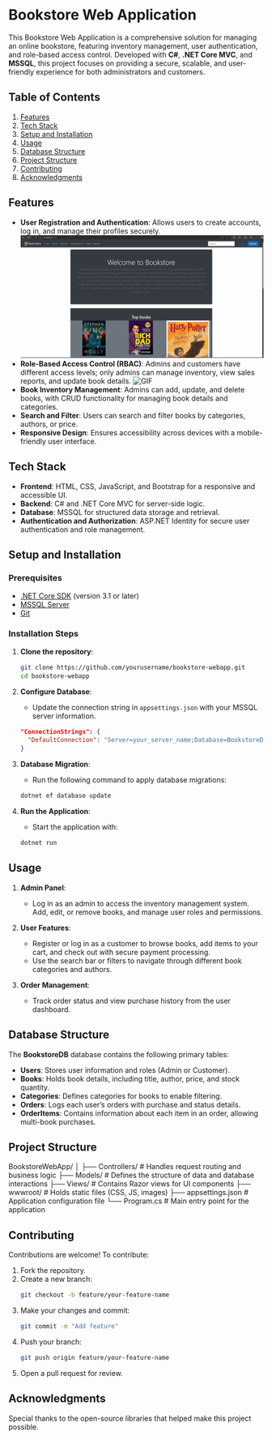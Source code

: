 # Bookstore Web Application

This Bookstore Web Application is a comprehensive solution for managing an online bookstore, featuring inventory management, user authentication, and role-based access control. Developed with **C#**, **.NET Core MVC**, and **MSSQL**, this project focuses on providing a secure, scalable, and user-friendly experience for both administrators and customers.

## Table of Contents

1. [Features](#features)
2. [Tech Stack](#tech-stack)
3. [Setup and Installation](#setup-and-installation)
4. [Usage](#usage)
5. [Database Structure](#database-structure)
6. [Project Structure](#project-structure)
7. [Contributing](#contributing)
8. [Acknowledgments](#acknowledgments)

## Features

- **User Registration and Authentication**: Allows users to create accounts, log in, and manage their profiles securely.
![GIF](https://github.com/sanksarraval/BookStore-WebApp/blob/main/wwwroot/images/User_Registration%26Authentication.gif)
- **Role-Based Access Control (RBAC)**: Admins and customers have different access levels; only admins can manage inventory, view sales reports, and update book details.
![GIF](https://github.com/sanksarraval/BookStore-WebApp/blob/main/wwwroot/images/RBAC.gif)
- **Book Inventory Management**: Admins can add, update, and delete books, with CRUD functionality for managing book details and categories.
- **Search and Filter**: Users can search and filter books by categories, authors, or price.
- **Responsive Design**: Ensures accessibility across devices with a mobile-friendly user interface.

## Tech Stack

- **Frontend**: HTML, CSS, JavaScript, and Bootstrap for a responsive and accessible UI.
- **Backend**: C# and .NET Core MVC for server-side logic.
- **Database**: MSSQL for structured data storage and retrieval.
- **Authentication and Authorization**: ASP.NET Identity for secure user authentication and role management.

## Setup and Installation

### Prerequisites

- [.NET Core SDK](https://dotnet.microsoft.com/download) (version 3.1 or later)
- [MSSQL Server](https://www.microsoft.com/en-us/sql-server/sql-server-downloads)
- [Git](https://git-scm.com/)

### Installation Steps

1. **Clone the repository**:
    ```bash
    git clone https://github.com/yourusername/bookstore-webapp.git
    cd bookstore-webapp
    ```

2. **Configure Database**:
    - Update the connection string in `appsettings.json` with your MSSQL server information.
    ```json
    "ConnectionStrings": {
      "DefaultConnection": "Server=your_server_name;Database=BookstoreDB;User Id=your_user;Password=your_password;"
    }
    ```

3. **Database Migration**:
    - Run the following command to apply database migrations:
    ```bash
    dotnet ef database update
    ```

4. **Run the Application**:
    - Start the application with:
    ```bash
    dotnet run
    ```

## Usage

1. **Admin Panel**:
    - Log in as an admin to access the inventory management system. Add, edit, or remove books, and manage user roles and permissions.

2. **User Features**:
    - Register or log in as a customer to browse books, add items to your cart, and check out with secure payment processing.
    - Use the search bar or filters to navigate through different book categories and authors.

3. **Order Management**:
    - Track order status and view purchase history from the user dashboard.

## Database Structure

The **BookstoreDB** database contains the following primary tables:

- **Users**: Stores user information and roles (Admin or Customer).
- **Books**: Holds book details, including title, author, price, and stock quantity.
- **Categories**: Defines categories for books to enable filtering.
- **Orders**: Logs each user’s orders with purchase and status details.
- **OrderItems**: Contains information about each item in an order, allowing multi-book purchases.

## Project Structure
BookstoreWebApp/ │ ├── Controllers/ # Handles request routing and business logic ├── Models/ # Defines the structure of data and database interactions ├── Views/ # Contains Razor views for UI components ├── wwwroot/ # Holds static files (CSS, JS, images) ├── appsettings.json # Application configuration file └── Program.cs # Main entry point for the application


## Contributing

Contributions are welcome! To contribute:

1. Fork the repository.
2. Create a new branch:
    ```bash
    git checkout -b feature/your-feature-name
    ```
3. Make your changes and commit:
    ```bash
    git commit -m "Add feature"
    ```
4. Push your branch:
    ```bash
    git push origin feature/your-feature-name
    ```
5. Open a pull request for review.

## Acknowledgments

Special thanks to the open-source libraries that helped make this project possible.


